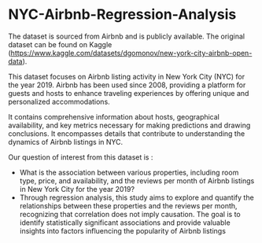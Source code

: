 # NYC-Airbnb-Regression-Analysis

The dataset is sourced from Airbnb and is publicly available. The original dataset can be found on Kaggle (https://www.kaggle.com/datasets/dgomonov/new-york-city-airbnb-open-data).


This dataset focuses on Airbnb listing activity in New York City (NYC) for the year 2019. Airbnb has been used since 2008, providing a platform for guests and hosts to enhance traveling experiences by offering unique and personalized accommodations.


It contains comprehensive information about hosts, geographical availability, and key metrics necessary for making predictions and drawing conclusions. It encompasses details that contribute to understanding the dynamics of Airbnb listings in NYC.


Our question of interest from this dataset is : 
- What is the association between various properties, including room type, price, and availability, and the reviews per month of Airbnb listings in New York City for the year 2019?
- Through regression analysis, this study aims to explore and quantify the relationships between these properties and the reviews per month, recognizing that correlation does not imply causation. The goal is to identify statistically significant associations and provide valuable insights into factors influencing the popularity of Airbnb listings
